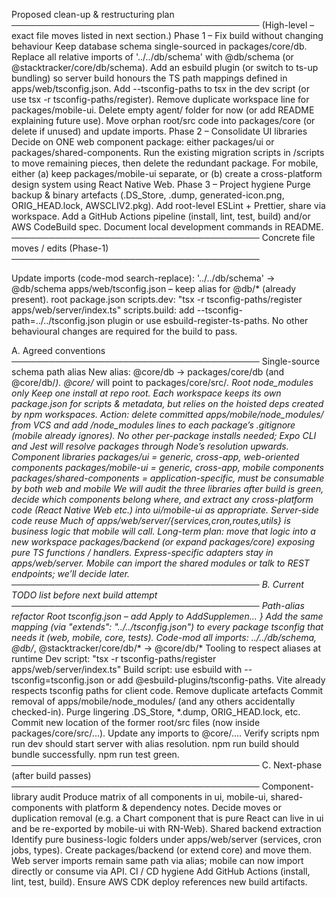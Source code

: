 Proposed clean-up & restructuring plan
────────────────────────────────────────
(High-level – exact file moves listed in next section.)
Phase 1 – Fix build without changing behaviour
Keep database schema single-sourced in packages/core/db.
Replace all relative imports of '../../db/schema' with @db/schema (or @stacktracker/core/db/schema).
Add an esbuild plugin (or switch to ts-up bundling) so server build honours the TS path mappings defined in apps/web/tsconfig.json.
Add --tsconfig-paths to tsx in the dev script (or use tsx -r tsconfig-paths/register).
Remove duplicate workspace line for packages/mobile-ui.
Delete empty agent/ folder for now (or add README explaining future use).
Move orphan root/src code into packages/core (or delete if unused) and update imports.
Phase 2 – Consolidate UI libraries
Decide on ONE web component package: either packages/ui or packages/shared-components.
Run the existing migration scripts in /scripts to move remaining pieces, then delete the redundant package.
For mobile, either (a) keep packages/mobile-ui separate, or (b) create a cross-platform design system using React Native Web.
Phase 3 – Project hygiene
Purge backup & binary artefacts (.DS_Store, .dump, generated-icon.png, ORIG_HEAD.lock, AWSCLIV2.pkg).
Add root-level ESLint + Prettier, share via workspace.
Add a GitHub Actions pipeline (install, lint, test, build) and/or AWS CodeBuild spec.
Document local development commands in README.
────────────────────────────────────────
Concrete file moves / edits (Phase-1)
────────────────────────────────────────

Update imports (code-mod search-replace):
'../../db/schema' → @db/schema
apps/web/tsconfig.json – keep alias for @db/* (already present).
root package.json
scripts.dev: "tsx -r tsconfig-paths/register apps/web/server/index.ts"
scripts.build: add --tsconfig-path=../../tsconfig.json plugin or use esbuild-register-ts-paths.
No other behavioural changes are required for the build to pass.


A. Agreed conventions
────────────────────────────────────────
Single-source schema path alias
New alias: @core/db → packages/core/db (and @core/db/*).
@core/* will point to packages/core/src/*.
Root node_modules only
Keep one install at repo root.
Each workspace keeps its own package.json for scripts & metadata, but relies on the hoisted deps created by npm workspaces.
Action: delete committed apps/mobile/node_modules/ from VCS and add /node_modules lines to each package’s .gitignore (mobile already ignores). No other per-package installs needed; Expo CLI and Jest will resolve packages through Node’s resolution upwards.
Component libraries
packages/ui = generic, cross-app, web-oriented components
packages/mobile-ui = generic, cross-app, mobile components
packages/shared-components = application-specific, must be consumable by both web and mobile
We will audit the three libraries after build is green, decide which components belong where, and extract any cross-platform code (React Native Web etc.) into ui/mobile-ui as appropriate.
Server-side code reuse
Much of apps/web/server/{services,cron,routes,utils} is business logic that mobile will call.
Long-term plan: move that logic into a new workspace packages/backend (or expand packages/core) exposing pure TS functions / handlers.
Express-specific adapters stay in apps/web/server. Mobile can import the shared modules or talk to REST endpoints; we’ll decide later.
────────────────────────────────────────
B. Current TODO list before next build attempt
────────────────────────────────────────
Path-alias refactor
Root tsconfig.json – add
Apply to AddSupplemen...
}
Add the same mapping (via "extends": "../../tsconfig.json") to every package tsconfig that needs it (web, mobile, core, tests).
Code-mod all imports:
../../db/schema, @db/*, @stacktracker/core/db/* → @core/db/*
Tooling to respect aliases at runtime
Dev script: "tsx -r tsconfig-paths/register apps/web/server/index.ts"
Build script: use esbuild with --tsconfig=tsconfig.json or add @esbuild-plugins/tsconfig-paths.
Vite already respects tsconfig paths for client code.
Remove duplicate artefacts
Commit removal of apps/mobile/node_modules/ (and any others accidentally checked-in).
Purge lingering .DS_Store, *.dump, ORIG_HEAD.lock, etc.
Commit new location of the former root/src files (now inside packages/core/src/...). Update any imports to @core/....
Verify scripts
npm run dev should start server with alias resolution.
npm run build should bundle successfully.
npm run test green.
────────────────────────────────────────
C. Next-phase (after build passes)
────────────────────────────────────────
Component-library audit
Produce matrix of all components in ui, mobile-ui, shared-components with platform & dependency notes.
Decide moves or duplication removal (e.g. a Chart component that is pure React can live in ui and be re-exported by mobile-ui with RN-Web).
Shared backend extraction
Identify pure business-logic folders under apps/web/server (services, cron jobs, types).
Create packages/backend (or extend core) and move them.
Web server imports remain same path via alias; mobile can now import directly or consume via API.
CI / CD hygiene
Add GitHub Actions (install, lint, test, build).
Ensure AWS CDK deploy references new build artifacts.